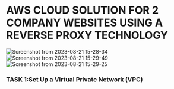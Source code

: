 # AWS CLOUD SOLUTION FOR 2 COMPANY WEBSITES USING A REVERSE PROXY TECHNOLOGY
![Screenshot from 2023-08-21 15-28-34](https://github.com/Lukobet/Darey.io_pbl/assets/110517150/ab00fa97-0946-41c2-9916-9ce1e5b8eb64)
![Screenshot from 2023-08-21 15-29-49](https://github.com/Lukobet/Darey.io_pbl/assets/110517150/7b0bab7b-00f4-46a6-ae3e-907acd786e0b)
![Screenshot from 2023-08-21 15-29-25](https://github.com/Lukobet/Darey.io_pbl/assets/110517150/074275a8-295f-41af-8eae-d5ddf01afa52)

### TASK 1:Set Up a Virtual Private Network (VPC)
